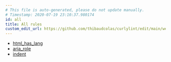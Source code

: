 ```yaml
---
# This file is auto-generated, please do not update manually.
# Timestamp: 2020-07-19 23:10:37.980174
id: all
title: All rules
custom_edit_url: https://github.com/thibaudcolas/curlylint/edit/main/website/build_rules.py
---
```


- [html_has_lang](html_has_lang.md)
- [aria_role](aria_role.md)
- [indent](indent.md)
